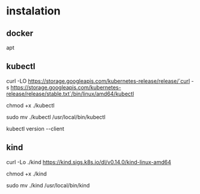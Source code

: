 # instalation

## docker

apt 

## kubectl

curl -LO https://storage.googleapis.com/kubernetes-release/release/`curl -s https://storage.googleapis.com/kubernetes-release/release/stable.txt`/bin/linux/amd64/kubectl

chmod +x ./kubectl

sudo mv ./kubectl /usr/local/bin/kubectl

kubectl version --client

## kind

curl -Lo ./kind https://kind.sigs.k8s.io/dl/v0.14.0/kind-linux-amd64

chmod +x ./kind

sudo mv ./kind /usr/local/bin/kind




